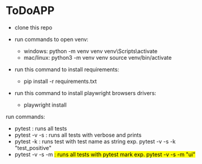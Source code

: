 # ToDoAPP

* clone this repo
* run commands to open venv:
    * windows: 
        python -m venv venv
        venv\Scripts\activate
    * mac/linux:
        python3 -m venv venv
        source venv/bin/activate

* run this command to install requirements:
    * pip install -r requirements.txt

* run this command to install playwright browsers drivers:
    * playwright install


run commands:
* pytest : runs all tests
* pytest -v -s : runs all tests with verbose and prints
* pytest -k <expression>: runs test with test name as string exp. pytest -v -s -k "test_positive" 
* pytest -v -s -m <mark>: runs all tests with pytest mark exp. pytest -v -s -m "ui"  
